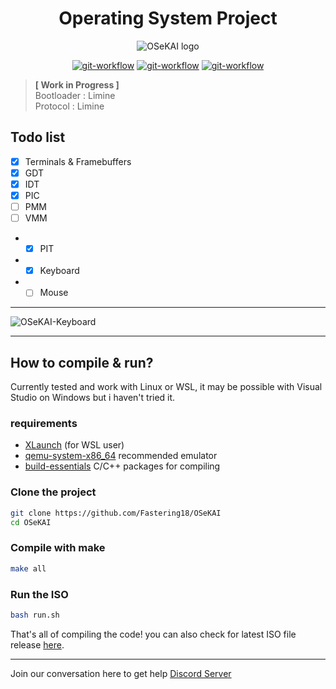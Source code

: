 <div align="center">
<p>
<h1>Operating System Project </h1>
<img src="https://see.fontimg.com/api/renderfont4/gRqP/eyJyIjoiZnMiLCJoIjoxNDEsInciOjEwOTAsImZzIjoxMjksImZnYyI6IiNCNjI5RkEiLCJiZ2MiOiIjMEYwODE5In0/T1NlS0FJ/presa-ultralight-antipixelcomar.png" alt="OSeKAI logo">
</p>

<p>
<a href="https://github.com/Fastering18/OSeKAI/#"><img src="https://img.shields.io/github/workflow/status/Fastering18/OSeKAI/compile-test?color=pink&logo=github&style=for-the-badge" alt="git-workflow"></a> 
<a href="https://github.com/Fastering18/OSeKAI/#"><img src="https://img.shields.io/discord/795942661163974656?color=purple&label=Discord&logo=Discord&logoColor=white&style=for-the-badge" alt="git-workflow"></a> 
<a href="https://github.com/Fastering18/OSeKAI/#"><img src="https://img.shields.io/github/downloads/Fastering18/OSeKAI/total?style=for-the-badge" alt="git-workflow"></a> 
</p>
</div>

> **[ Work in Progress ]**  
> Bootloader  : Limine  
> Protocol    : Limine 

## Todo list
- [x] Terminals & Framebuffers
- [x] GDT
- [x] IDT
- [x] PIC
- [ ] PMM
- [ ] VMM
- - [x] PIT
- - [x] Keyboard
- - [ ] Mouse

<hr>

![OSeKAI-Keyboard](https://i.gyazo.com/a3ec7d32339097336f08a58bdd369053.gif)

<hr>

## How to compile & run?  
Currently tested and work with Linux or WSL, it may be possible with Visual Studio on Windows but i haven't tried it.

### requirements
- [XLaunch](https://sourceforge.net/projects/xming/) (for WSL user)
- [qemu-system-x86_64](https://www.qemu.org/download/) recommended emulator
- [build-essentials](https://linuxhint.com/install-build-essential-ubuntu/) C/C++ packages for compiling

### Clone the project
```bash
git clone https://github.com/Fastering18/OSeKAI
cd OSeKAI
```

### Compile with make
```bash
make all
```
### Run the ISO
```bash
bash run.sh
```

That's all of compiling the code! you can also check for latest ISO file release [here](https://github.com/Fastering18/OSeKAI/tags).

<hr>

Join our conversation here to get help [Discord Server](https://discord.gg/8vdZsBBGRG)